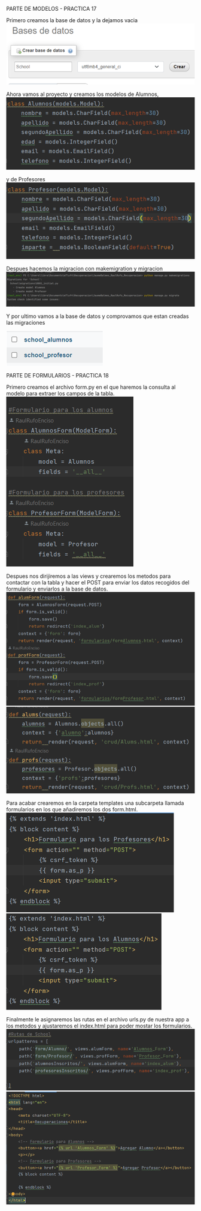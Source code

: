 PARTE DE MODELOS - PRACTICA 17

Primero creamos la base de datos y la dejamos vacia
![img_4.png](img_4.png)

Ahora vamos al proyecto y creamos los modelos de Alumnos,  
![img_1.png](img_1.png)

y de Profesores  
![img_2.png](img_2.png)

Despues hacemos la migracion con makemigration y migracion
![img.png](img.png)

Y por ultimo vamos a la base de datos y 
comprovamos que estan creadas las migraciones

![img_3.png](img_3.png)

PARTE DE FORMULARIOS - PRACTICA 18

Primero creamos el archivo form.py en el que haremos la 
consulta al modelo para extraer los campos de la tabla.      
![img_5.png](img_5.png)

Despues nos dirijiremos a las views y crearemos los metodos
para contactar con la tabla y hacer el POST para enviar los
datos recogidos del formulario y enviarlos a la base de datos.   
![img_6.png](img_6.png)       
![img_10.png](img_10.png)     

Para acabar crearemos en la carpeta templates una subcarpeta 
llamada formularios en los que añadiremos los dos form.html.
![img_7.png](img_7.png)      
![img_8.png](img_8.png)     

Finalmente le asignaremos las rutas en el archivo urls.py de 
nuestra app a los metodos y ajustaremos el index.html para 
poder mostar los formularios.  
![img_9.png](img_9.png)         
![img_11.png](img_11.png)
